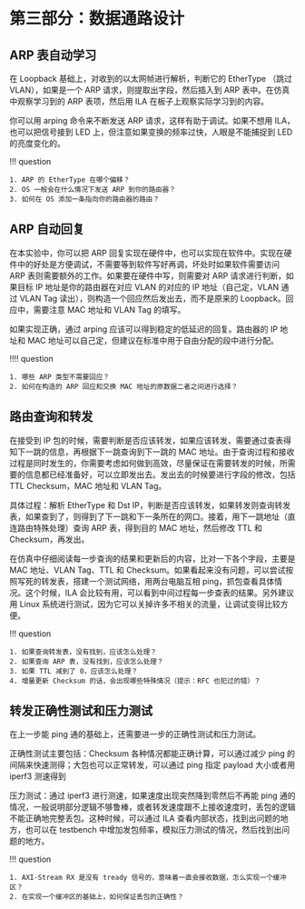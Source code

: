 # 第三部分：数据通路设计

## ARP 表自动学习

在 Loopback 基础上，对收到的以太网帧进行解析，判断它的 EtherType （跳过 VLAN），如果是一个 ARP 请求，则提取出字段，然后插入到 ARP 表中。在仿真中观察学习到的 ARP 表项，然后用 ILA 在板子上观察实际学习到的内容。

你可以用 arping 命令来不断发送 ARP 请求，这样有助于调试。如果不想用 ILA，也可以把信号接到 LED 上，但注意如果变换的频率过快，人眼是不能捕捉到 LED 的亮度变化的。

!!! question

    1. ARP 的 EtherType 在哪个偏移？
    2. OS 一般会在什么情况下发送 ARP 到你的路由器？
    3. 如何在 OS 添加一条指向你的路由器的路由？

## ARP 自动回复

在本实验中，你可以把 ARP 回复实现在硬件中，也可以实现在软件中。实现在硬件中的好处是方便调试，不需要等到软件写好再调，坏处时如果软件需要访问 ARP 表则需要额外的工作。如果要在硬件中写，则需要对 ARP 请求进行判断，如果目标 IP 地址是你的路由器在对应 VLAN 的对应的 IP 地址（自己定，VLAN 通过 VLAN Tag 读出），则构造一个回应然后发出去，而不是原来的 Loopback。回应中，需要注意 MAC 地址和 VLAN Tag 的填写。

如果实现正确，通过 arping 应该可以得到稳定的低延迟的回复。路由器的 IP 地址和 MAC 地址可以自己定，但建议在标准中用于自由分配的段中进行分配。

!!!! question

    1. 哪些 ARP 类型不需要回应？
    2. 如何在构造的 ARP 回应和交换 MAC 地址的原数据二者之间进行选择？

## 路由查询和转发

在接受到 IP 包的时候，需要判断是否应该转发，如果应该转发，需要通过查表得知下一跳的信息，再根据下一跳查询到下一跳的 MAC 地址。由于查询过程和接收过程是同时发生的，你需要考虑如何做到高效，尽量保证在需要转发的时候，所需要的信息都已经准备好，可以立即发出去。发出去的时候要进行字段的修改，包括 TTL Checksum，MAC 地址和 VLAN Tag。

具体过程：解析 EtherType 和 Dst IP，判断是否应该转发，如果转发则查询转发表，如果查到了，则得到了下一跳和下一条所在的网口。接着，用下一跳地址（直连路由特殊处理）查询 ARP 表，得到目的 MAC 地址，然后修改 TTL 和 Checksum，再发出。

在仿真中仔细阅读每一步查询的结果和更新后的内容，比对一下各个字段，主要是 MAC 地址、VLAN Tag、TTL 和 Checksum。如果看起来没有问题，可以尝试按照写死的转发表，搭建一个测试网络，用两台电脑互相 ping，抓包查看具体情况。这个时候，ILA 会比较有用，可以看到中间过程每一步查表的结果。另外建议用 Linux 系统进行测试，因为它可以关掉许多不相关的流量，让调试变得比较方便。

!!! question

    1. 如果查询转发表，没有找到，应该怎么处理？
    2. 如果查询 ARP 表，没有找到，应该怎么处理？
    3. 如果 TTL 减到了 0，应该怎么处理？
    4. 增量更新 Checksum 的话，会出现哪些特殊情况（提示：RFC 也犯过的错）？

## 转发正确性测试和压力测试

在上一步能 ping 通的基础上，还需要进一步的正确性测试和压力测试。

正确性测试主要包括：Checksum 各种情况都能正确计算，可以通过减少 ping 的间隔来快速测得；大包也可以正常转发，可以通过 ping 指定 payload 大小或者用 iperf3 测速得到

压力测试：通过 iperf3 进行测速，如果速度出现突然降到零然后不再能 ping 通的情况，一般说明部分逻辑不够鲁棒，或者转发速度跟不上接收速度时，丢包的逻辑不能正确地完整丢包。这种时候，可以通过 ILA 查看内部状态，找到出问题的地方，也可以在 testbench 中增加发包频率，模拟压力测试的情况，然后找到出问题的地方。

!!! question

    1. AXI-Stream RX 是没有 tready 信号的，意味着一直会接收数据，怎么实现一个缓冲区？
    2. 在实现一个缓冲区的基础上，如何保证丢包的正确性？

